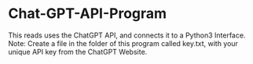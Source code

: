 # Chat-GPT-API-Program
This reads uses the ChatGPT API, and connects it to a Python3 Interface.
Note: Create a file in the folder of this program called key.txt, with your unique API key from the ChatGPT Website.
